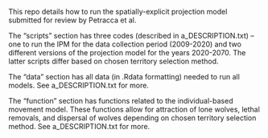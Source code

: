 
This repo details how to run the spatially-explicit projection model
submitted for review by Petracca et al.

The “scripts” section has three codes (described in a_DESCRIPTION.txt) –
one to run the IPM for the data collection period (2009-2020) and two
different versions of the projection model for the years 2020-2070. The
latter scripts differ based on chosen territory selection method.

The “data” section has all data (in .Rdata formatting) needed to run all
models. See a_DESCRIPTION.txt for more.

The “function” section has functions related to the individual-based
movement model. These functions allow for attraction of lone wolves,
lethal removals, and dispersal of wolves depending on chosen territory
selection method. See a_DESCRIPTION.txt for more.
